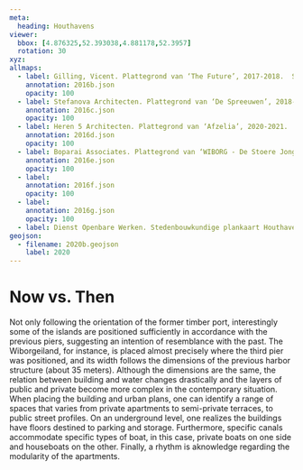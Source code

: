 ```yaml
---
meta:
  heading: Houthavens
viewer:
  bbox: [4.876325,52.393038,4.881178,52.3957]
  rotation: 30
xyz:
allmaps:
  - label: Gilling, Vicent. Plattegrond van ‘The Future’, 2017-2018.  Scale none. Gemeente Amsterdam. 
    annotation: 2016b.json
    opacity: 100
  - label: Stefanova Architecten. Plattegrond van ‘De Spreeuwen’, 2018-2019.  Scale none. Gemeente Amsterdam. 
    annotation: 2016c.json
    opacity: 100
  - label: Heren 5 Architecten. Plattegrond van ‘Afzelia’, 2020-2021.  Scale none. Gemeente Amsterdam. 
    annotation: 2016d.json
    opacity: 100
  - label: Boparai Associates. Plattegrond van ‘WIBORG - De Stoere Jongens’, 2020-2021.  Scale none. Gemeente Amsterdam. 
    annotation: 2016e.json
    opacity: 100
  - label:
    annotation: 2016f.json
    opacity: 100
  - label:
    annotation: 2016g.json
    opacity: 100
  - label: Dienst Openbare Werken. Stedenbouwkundige plankaart Houthaven in 2016. Scale 1:1000. Gemeente Amsterdam.
geojson:
  - filename: 2020b.geojson
    label: 2020
---
```

# Now vs. Then
Not only following the orientation of the former timber port, interestingly some of the islands are positioned sufficiently in accordance with the previous piers, suggesting an intention of resemblance with the past. The Wiborgeiland, for instance, is placed almost precisely where the third pier was positioned, and its width follows the dimensions of the previous harbor structure (about 35 meters). Although the dimensions are the same, the relation between building and water changes drastically and the layers of public and private become more complex in the contemporary situation. When placing the building and urban plans, one can identify a range of spaces that varies from private apartments to semi-private terraces, to public street profiles. On an underground level, one realizes the buildings have floors destined to parking and storage. Furthermore, specific canals accommodate specific types of boat, in this case, private boats on one side and houseboats on the other. Finally, a rhythm is aknowledge regarding the modularity of the apartments. 

